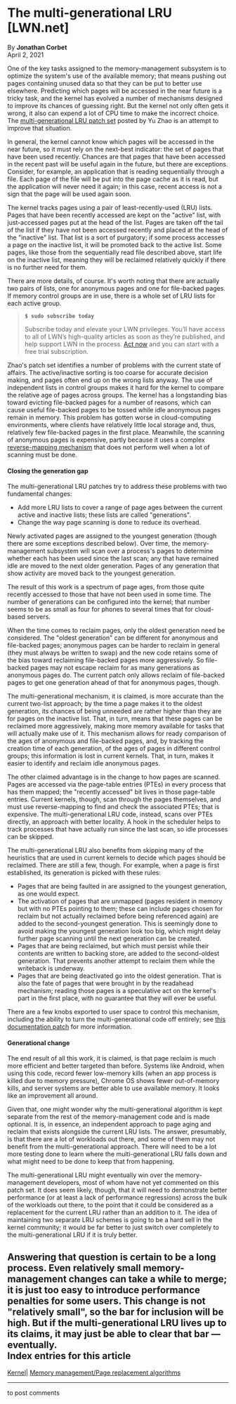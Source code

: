 # The multi-generational LRU [LWN.net]

By **Jonathan Corbet**  
April 2, 2021 

One of the key tasks assigned to the memory-management subsystem is to optimize the system's use of the available memory; that means pushing out pages containing unused data so that they can be put to better use elsewhere. Predicting which pages will be accessed in the near future is a tricky task, and the kernel has evolved a number of mechanisms designed to improve its chances of guessing right. But the kernel not only often gets it wrong, it also can expend a lot of CPU time to make the incorrect choice. The [multi-generational LRU patch set](/ml/linux-kernel/20210313075747.3781593-1-yuzhao@google.com/) posted by Yu Zhao is an attempt to improve that situation. 

In general, the kernel cannot know which pages will be accessed in the near future, so it must rely on the next-best indicator: the set of pages that have been used recently. Chances are that pages that have been accessed in the recent past will be useful again in the future, but there are exceptions. Consider, for example, an application that is reading sequentially through a file. Each page of the file will be put into the page cache as it is read, but the application will never need it again; in this case, recent access is not a sign that the page will be used again soon. 

The kernel tracks pages using a pair of least-recently-used (LRU) lists. Pages that have been recently accessed are kept on the "active" list, with just-accessed pages put at the head of the list. Pages are taken off the tail of the list if they have not been accessed recently and placed at the head of the "inactive" list. That list is a sort of purgatory; if some process accesses a page on the inactive list, it will be promoted back to the active list. Some pages, like those from the sequentially read file described above, start life on the inactive list, meaning they will be reclaimed relatively quickly if there is no further need for them. 

There are more details, of course. It's worth noting that there are actually two pairs of lists, one for anonymous pages and one for file-backed pages. If memory control groups are in use, there is a whole set of LRU lists for each active group. 

> **`$ sudo subscribe today`**
> 
> Subscribe today and elevate your LWN privileges. You’ll have access to all of LWN’s high-quality articles as soon as they’re published, and help support LWN in the process. [Act now](https://lwn.net/Promo/nst-sudo/claim) and you can start with a free trial subscription. 

Zhao's patch set identifies a number of problems with the current state of affairs. The active/inactive sorting is too coarse for accurate decision making, and pages often end up on the wrong lists anyway. The use of independent lists in control groups makes it hard for the kernel to compare the relative age of pages across groups. The kernel has a longstanding bias toward evicting file-backed pages for a number of reasons, which can cause useful file-backed pages to be tossed while idle anonymous pages remain in memory. This problem has gotten worse in cloud-computing environments, where clients have relatively little local storage and, thus, relatively few file-backed pages in the first place. Meanwhile, the scanning of anonymous pages is expensive, partly because it uses a complex [reverse-mapping mechanism](/Articles/77106/) that does not perform well when a lot of scanning must be done. 

#### Closing the generation gap

The multi-generational LRU patches try to address these problems with two fundamental changes: 

  * Add more LRU lists to cover a range of page ages between the current active and inactive lists; these lists are called "generations". 
  * Change the way page scanning is done to reduce its overhead. 



Newly activated pages are assigned to the youngest generation (though there are some exceptions described below). Over time, the memory-management subsystem will scan over a process's pages to determine whether each has been used since the last scan; any that have remained idle are moved to the next older generation. Pages of any generation that show activity are moved back to the youngest generation. 

The result of this work is a spectrum of page ages, from those quite recently accessed to those that have not been used in some time. The number of generations can be configured into the kernel; that number seems to be as small as four for phones to several times that for cloud-based servers. 

When the time comes to reclaim pages, only the oldest generation need be considered. The "oldest generation" can be different for anonymous and file-backed pages; anonymous pages can be harder to reclaim in general (they must always be written to swap) and the new code retains some of the bias toward reclaiming file-backed pages more aggressively. So file-backed pages may not escape reclaim for as many generations as anonymous pages do. The current patch only allows reclaim of file-backed pages to get one generation ahead of that for anonymous pages, though. 

The multi-generational mechanism, it is claimed, is more accurate than the current two-list approach; by the time a page makes it to the oldest generation, its chances of being unneeded are rather higher than they are for pages on the inactive list. That, in turn, means that these pages can be reclaimed more aggressively, making more memory available for tasks that will actually make use of it. This mechanism allows for ready comparison of the ages of anonymous and file-backed pages, and, by tracking the creation time of each generation, of the ages of pages in different control groups; this information is lost in current kernels. That, in turn, makes it easier to identify and reclaim idle anonymous pages. 

The other claimed advantage is in the change to how pages are scanned. Pages are accessed via the page-table entries (PTEs) in every process that has them mapped; the "recently accessed" bit lives in those page-table entries. Current kernels, though, scan through the pages themselves, and must use reverse-mapping to find and check the associated PTEs; that is expensive. The multi-generational LRU code, instead, scans over PTEs directly, an approach with better locality. A hook in the scheduler helps to track processes that have actually run since the last scan, so idle processes can be skipped. 

The multi-generational LRU also benefits from skipping many of the heuristics that are used in current kernels to decide which pages should be reclaimed. There are still a few, though. For example, when a page is first established, its generation is picked with these rules: 

  * Pages that are being faulted in are assigned to the youngest generation, as one would expect. 
  * The activation of pages that are unmapped (pages resident in memory but with no PTEs pointing to them; these can include pages chosen for reclaim but not actually reclaimed before being referenced again) are added to the second-youngest generation. This is seemingly done to avoid making the youngest generation look too big, which might delay further page scanning until the next generation can be created. 
  * Pages that are being reclaimed, but which must persist while their contents are written to backing store, are added to the second-oldest generation. That prevents another attempt to reclaim them while the writeback is underway. 
  * Pages that are being deactivated go into the oldest generation. That is also the fate of pages that were brought in by the readahead mechanism; reading those pages is a speculative act on the kernel's part in the first place, with no guarantee that they will ever be useful. 



There are a few knobs exported to user space to control this mechanism, including the ability to turn the multi-generational code off entirely; see [this documentation patch](/ml/linux-kernel/20210313075747.3781593-15-yuzhao@google.com/) for more information. 

#### Generational change

The end result of all this work, it is claimed, is that page reclaim is much more efficient and better targeted than before. Systems like Android, when using this code, record fewer low-memory kills (when an app process is killed due to memory pressure), Chrome OS shows fewer out-of-memory kills, and server systems are better able to use available memory. It looks like an improvement all around. 

Given that, one might wonder why the multi-generational algorithm is kept separate from the rest of the memory-management code and is made optional. It is, in essence, an independent approach to page aging and reclaim that exists alongside the current LRU lists. The answer, presumably, is that there are a lot of workloads out there, and some of them may not benefit from the multi-generational approach. There will need to be a lot more testing done to learn where the multi-generational LRU falls down and what might need to be done to keep that from happening. 

The multi-generational LRU might eventually win over the memory-management developers, most of whom have not yet commented on this patch set. It does seem likely, though, that it will need to demonstrate better performance (or at least a lack of performance regressions) across the bulk of the workloads out there, to the point that it could be considered as a replacement for the current LRU rather than an addition to it. The idea of maintaining two separate LRU schemes is going to be a hard sell in the kernel community; it would be far better to just switch over completely to the multi-generational LRU if it is truly better. 

Answering that question is certain to be a long process. Even relatively small memory-management changes can take a while to merge; it is just too easy to introduce performance penalties for some users. This change is not "relatively small", so the bar for inclusion will be high. But if the multi-generational LRU lives up to its claims, it may just be able to clear that bar — eventually.  
Index entries for this article  
---  
[Kernel](/Kernel/Index)| [Memory management/Page replacement algorithms](/Kernel/Index#Memory_management-Page_replacement_algorithms)  
  


* * *

to post comments 
